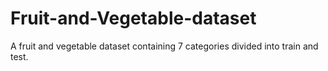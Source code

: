 # Fruit-and-Vegetable-dataset
A fruit and vegetable dataset containing 7 categories divided into train and test. 
